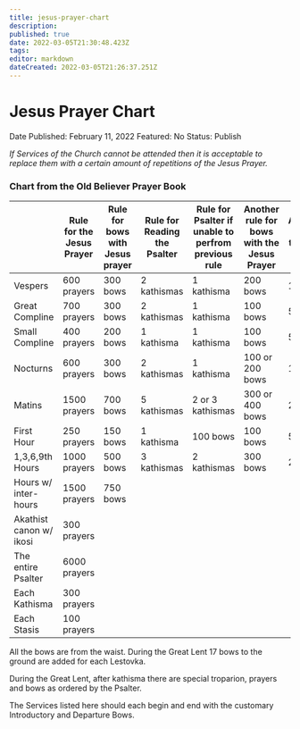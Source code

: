 ```yaml
---
title: jesus-prayer-chart
description: 
published: true
date: 2022-03-05T21:30:48.423Z
tags: 
editor: markdown
dateCreated: 2022-03-05T21:26:37.251Z
---
```


# Jesus Prayer Chart

Date Published: February 11, 2022
Featured: No
Status: Publish

*If Services of the Church cannot be attended then it is acceptable to replace them with a certain amount of repetitions of the Jesus Prayer.*

### Chart from the Old Believer Prayer Book

|  | Rule for the Jesus Prayer | Rule for bows with Jesus prayer | Rule for Reading the Psalter | Rule for Psalter if unable to perfrom previous rule | Another rule for bows with the Jesus Prayer | Alternative rule from the nomo-canon |
| --- | --- | --- | --- | --- | --- | --- |
| Vespers | 600 prayers | 300 bows | 2 kathismas | 1 kathisma | 200 bows | 100 bows |
| Great Compline | 700 prayers | 300 bows | 2 kathismas | 1 kathisma | 100 bows | 50 bows |
| Small Compline | 400 prayers | 200 bows | 1 kathisma | 1 kathisma | 100 bows | 50 bows |
| Nocturns | 600 prayers | 300 bows | 2 kathismas | 1 kathisma | 100 or 200 bows | 100 bows |
| Matins | 1500 prayers | 700 bows | 5 kathismas | 2 or 3 kathismas | 300 or 400 bows | 200 bows |
| First Hour | 250 prayers | 150 bows | 1 kathisma | 100 bows | 100 bows | 50 bows |
| 1,3,6,9th Hours | 1000 prayers | 500 bows | 3 kathismas | 2 kathismas | 300 bows | 200 bows |
| Hours w/ inter-hours | 1500 prayers | 750 bows |  |  |  |  |
| Akathist canon w/ ikosi | 300 prayers |  |  |  |  |  |
| The entire Psalter | 6000 prayers |  |  |  |  |  |
| Each Kathisma | 300 prayers |  |  |  |  |  |
| Each Stasis | 100 prayers |  |  |  |  |  |

All the bows are from the waist. During the Great Lent 17 bows to the ground are added for each Lestovka.

During the Great Lent, after kathisma there are special troparion, prayers and bows as ordered by the Psalter.

The Services listed here should each begin and end with the customary Introductory and Departure Bows.